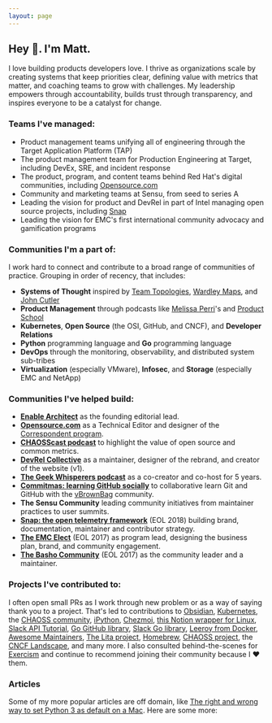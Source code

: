 ```yaml
---
layout: page
---
```


## Hey 👋. I'm Matt.

I love building products developers love. I thrive as organizations scale by creating systems that keep priorities clear, defining value with metrics that matter, and coaching teams to grow with challenges. My leadership empowers through accountability, builds trust through transparency, and inspires everyone to be a catalyst for change.

### Teams I've managed: 

* Product management teams unifying all of engineering through the Target Application Platform (TAP)
* The product management team for Production Engineering at Target, including DevEx, SRE, and incident response
* The product, program, and content teams behind Red Hat's digital communities, including [Opensource.com](https://opensource.com)
* Community and marketing teams at Sensu, from seed to series A
* Leading the vision for product and DevRel in part of Intel managing open source projects, including [Snap](https://github.com/intelsdi-x/snap/)
* Leading the vision for EMC's first international community advocacy and gamification programs

### Communities I'm a part of:

I work hard to connect and contribute to a broad range of communities of practice. Grouping in order of recency, that includes: 

* **Systems of Thought** inspired by [Team Topologies](https://teamtopologies.com), [Wardley Maps](https://www.wardleymaps.com/), and [John Cutler](https://cutlefish.substack.com)
* **Product Management** through podcasts like [Melissa Perri](https://www.produxlabs.com/product-thinking)'s and [Product School](https://productschool.com)
* **Kubernetes**, **Open Source** (the OSI, GitHub, and CNCF), and **Developer Relations**
* **Python** programming language and **Go** programming language 
* **DevOps** through the monitoring, observability, and distributed system sub-tribes
* **Virtualization** (especially VMware), **Infosec**, and **Storage** (especially EMC and NetApp)

### Communities I've helped build:

* **[Enable Architect](https://redhat.com/architect)** as the founding editorial lead.
* **[Opensource.com](https://opensource.com)** as a Technical Editor and designer of the [Correspondent program](https://opensource.com/correspondent-program).
* **[CHAOSScast podcast](https://podcast.chaoss.community/)** to highlight the value of open source and common metrics.
* **[DevRel Collective](https://devrelcollective.fun)** as a maintainer, designer of the rebrand, and creator of the website (v1).
* **[The Geek Whisperers podcast](https://geek-whisperers.com/)** as a co-creator and co-host for 5 years.
* **[Commitmas: learning GitHub socially](https://github.com/commitmas)** to collaborative learn Git and GitHub with the [vBrownBag](https://vbrownbag.com/) community.
* **The Sensu Community** leading community initiatives from maintainer practices to user summits.
* **[Snap: the open telemetry framework](https://snap-telemetry.io)** (EOL 2018) building brand, documentation, maintainer and contributor strategy.
* **[The EMC Elect](https://community.emc.com/community/connect/dell_emc_elect)** (EOL 2017) as program lead, designing the business plan, brand, and community engagement.
* **[The Basho Community](https://github.com/basho-labs/the-basho-community)** (EOL 2017) as the community leader and a maintainer.

### Projects I've contributed to:

I often open small PRs as I work through new problem or as a way of saying thank you to a project. That's led to contributions to [Obsidian](https://github.com/obsidianmd/obsidian-help/pull/729), [Kubernetes](https://github.com/kubernetes/community/tree/master/communication/marketing-team#purpose), the [CHAOSS community](https://github.com/chaoss/wg-value#contributors), [iPython](https://github.com/ipython/ipython-in-depth), [Chezmoi](https://github.com/twpayne/chezmoi/pull/821), [this Notion wrapper for Linux](https://github.com/puneetsl/lotion/pull/96), [Slack API Tutorial](https://github.com/slackapi/Slack-Ruby-Onboarding-Tutorial/pull/2), [Go GitHub library](https://github.com/google/go-github/pull/323), [Slack Go library](https://github.com/nlopes/slack/pull/170), [Leeroy from Docker](https://github.com/docker/leeroy/pull/40), [Awesome Maintainers](https://github.com/nayafia/awesome-maintainers), [The Lita project](https://github.com/litaio/lita.io/pull/11), [Homebrew](https://github.com/Homebrew/brew/pull/1281), [CHAOSS project](https://github.com/chaoss/grimoirelab-tutorial/pull/3), the [CNCF Landscape](https://github.com/cncf/landscape/pull/759), and many more. I also consulted behind-the-scenes for [Exercism](https://exercism.io) and continue to recommend joining their community because I ❤️ them.

### Articles 

Some of my more popular articles are off domain, like [The right and wrong way to set Python 3 as default on a Mac](https://opensource.com/article/19/5/python-3-default-mac). Here are some more: 

